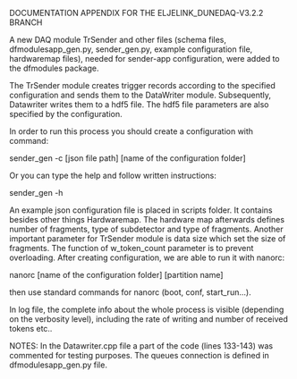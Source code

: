 DOCUMENTATION APPENDIX FOR THE ELJELINK_DUNEDAQ-V3.2.2 BRANCH

A new DAQ module TrSender and other files (schema files, dfmodulesapp_gen.py, sender_gen.py, example configuration file, hardwaremap files), needed for sender-app configuration, were added to the dfmodules package.

The TrSender module creates trigger records according to the specified configuration and sends them to the DataWriter module. Subsequently, Datawriter writes them to a hdf5 file. The hdf5 file parameters are also specified by the configuration.

In order to run this process you should create a configuration with command:

sender_gen -c [json file path] [name of the configuration folder]

Or you can type the help and follow written instructions: 

sender_gen -h 

An example json configuration file is placed in scripts folder. It contains besides other things Hardwaremap. The hardware map afterwards defines number of fragments, type of subdetector and type of fragments. Another important parameter for TrSender module is data size which set the size of fragments. The function of w_token_count parameter is to prevent overloading. After creating configuration, we are able to run it with nanorc:

nanorc [name of the configuration folder] [partition name]

then use standard commands for nanorc (boot, conf, start_run...).

In log file, the complete info about the whole process is visible (depending on the verbosity level), including the rate of writing and number of received tokens etc.. 


NOTES:
In the Datawriter.cpp file a part of the code (lines 133-143) was commented for testing purposes. 
The queues connection is defined in dfmodulesapp_gen.py file. 
